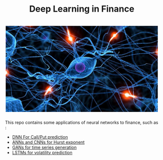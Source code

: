 <h1 align='center'> Deep Learning in Finance </h1>

<h1 align='center'><img src="img/opening.jpeg" width="500"> </h1>

This repo contains some applications of neural networks to finance, such as :
- [DNN For Call/Put prediction](https://github.com/Gruz77/Deep-Learning-in-Finance/tree/main/Call_Put_Prediction)
- [ANNs and CNNs for Hurst exponent](https://github.com/Gruz77/Deep-Learning-in-Finance/tree/main/Hurst_Exponent)
- [GANs for time series generation](https://github.com/Gruz77/Deep-Learning-in-Finance/tree/main/GAN)
- [LSTMs for volatility prediction](https://github.com/Gruz77/Deep-Learning-in-Finance/tree/main/Volatility_Prediction)
